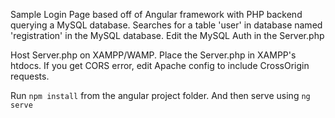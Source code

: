 Sample Login Page based off of Angular framework with PHP backend querying a MySQL database. Searches for a table 'user' in database named 'registration' in the MySQL database. Edit the MySQL Auth in the Server.php

Host Server.php on XAMPP/WAMP. Place the Server.php in XAMPP's htdocs. If you get CORS error, edit Apache config to include CrossOrigin requests.

Run `npm install` from the angular project folder. And then serve using `ng serve`
